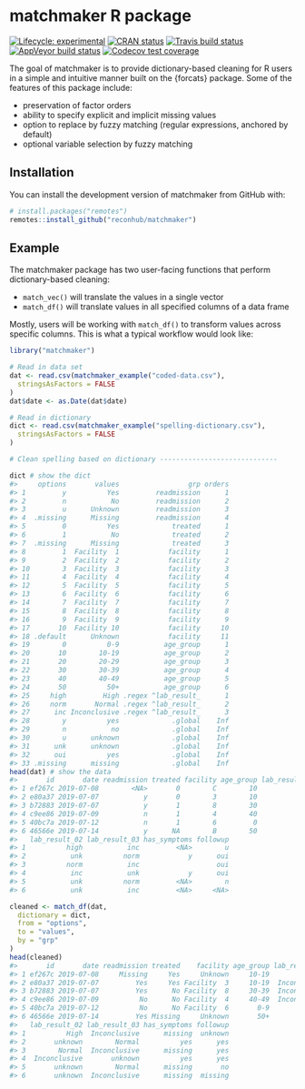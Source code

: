 matchmaker R package
================

<!-- README.md is generated from README.Rmd. Please edit that file -->

<!-- badges: start -->

[![Lifecycle:
experimental](https://img.shields.io/badge/lifecycle-experimental-orange.svg)](https://www.tidyverse.org/lifecycle/#experimental)
[![CRAN
status](https://www.r-pkg.org/badges/version/matchmaker)](https://CRAN.R-project.org/package=matchmaker)
[![Travis build
status](https://travis-ci.org/reconhub/matchmaker.svg?branch=master)](https://travis-ci.org/reconhub/matchmaker)
[![AppVeyor build
status](https://ci.appveyor.com/api/projects/status/github/reconhub/matchmaker?branch=master&svg=true)](https://ci.appveyor.com/project/reconhub/matchmaker)
[![Codecov test
coverage](https://codecov.io/gh/reconhub/matchmaker/branch/master/graph/badge.svg)](https://codecov.io/gh/reconhub/matchmaker?branch=master)
<!-- badges: end -->

The goal of matchmaker is to provide dictionary-based cleaning for R
users in a simple and intuitive manner built on the {forcats} package.
Some of the features of this package include:

  - preservation of factor orders
  - ability to specify explicit and implicit missing values
  - option to replace by fuzzy matching (regular expressions, anchored
    by default)
  - optional variable selection by fuzzy matching

## Installation

You can install the development version of matchmaker from GitHub with:

``` r
# install.packages("remotes")
remotes::install_github("reconhub/matchmaker")
```

## Example

The matchmaker package has two user-facing functions that perform
dictionary-based cleaning:

  - `match_vec()` will translate the values in a single vector
  - `match_df()` will translate values in all specified columns of a
    data frame

Mostly, users will be working with `match_df()` to transform values
across specific columns. This is what a typical workflow would look
like:

``` r
library("matchmaker")

# Read in data set
dat <- read.csv(matchmaker_example("coded-data.csv"),
  stringsAsFactors = FALSE
)
dat$date <- as.Date(dat$date)

# Read in dictionary
dict <- read.csv(matchmaker_example("spelling-dictionary.csv"),
  stringsAsFactors = FALSE
)
```

``` r
# Clean spelling based on dictionary -----------------------------

dict # show the dict
#>     options       values                 grp orders
#> 1         y          Yes         readmission      1
#> 2         n           No         readmission      2
#> 3         u      Unknown         readmission      3
#> 4  .missing      Missing         readmission      4
#> 5         0          Yes             treated      1
#> 6         1           No             treated      2
#> 7  .missing      Missing             treated      3
#> 8         1  Facility  1            facility      1
#> 9         2  Facility  2            facility      2
#> 10        3  Facility  3            facility      3
#> 11        4  Facility  4            facility      4
#> 12        5  Facility  5            facility      5
#> 13        6  Facility  6            facility      6
#> 14        7  Facility  7            facility      7
#> 15        8  Facility  8            facility      8
#> 16        9  Facility  9            facility      9
#> 17       10  Facility 10            facility     10
#> 18 .default      Unknown            facility     11
#> 19        0          0-9           age_group      1
#> 20       10        10-19           age_group      2
#> 21       20        20-29           age_group      3
#> 22       30        30-39           age_group      4
#> 23       40        40-49           age_group      5
#> 24       50          50+           age_group      6
#> 25     high         High .regex ^lab_result_      1
#> 26     norm       Normal .regex ^lab_result_      2
#> 27      inc Inconclusive .regex ^lab_result_      3
#> 28        y          yes             .global    Inf
#> 29        n           no             .global    Inf
#> 30        u      unknown             .global    Inf
#> 31      unk      unknown             .global    Inf
#> 32      oui          yes             .global    Inf
#> 33 .missing      missing             .global    Inf
head(dat) # show the data
#>       id       date readmission treated facility age_group lab_result_01
#> 1 ef267c 2019-07-08        <NA>       0        C        10           unk
#> 2 e80a37 2019-07-07           y       0        3        10           inc
#> 3 b72883 2019-07-07           y       1        8        30           inc
#> 4 c9ee86 2019-07-09           n       1        4        40           inc
#> 5 40bc7a 2019-07-12           n       1        6         0          norm
#> 6 46566e 2019-07-14           y      NA        B        50           unk
#>   lab_result_02 lab_result_03 has_symptoms followup
#> 1          high           inc         <NA>        u
#> 2           unk          norm            y      oui
#> 3          norm           inc                   oui
#> 4           inc           unk            y      oui
#> 5           unk          norm         <NA>        n
#> 6           unk           inc         <NA>     <NA>

cleaned <- match_df(dat,
  dictionary = dict,
  from = "options",
  to = "values",
  by = "grp"
)
head(cleaned)
#>       id       date readmission treated    facility age_group lab_result_01
#> 1 ef267c 2019-07-08     Missing     Yes     Unknown     10-19       unknown
#> 2 e80a37 2019-07-07         Yes     Yes Facility  3     10-19  Inconclusive
#> 3 b72883 2019-07-07         Yes      No Facility  8     30-39  Inconclusive
#> 4 c9ee86 2019-07-09          No      No Facility  4     40-49  Inconclusive
#> 5 40bc7a 2019-07-12          No      No Facility  6       0-9        Normal
#> 6 46566e 2019-07-14         Yes Missing     Unknown       50+       unknown
#>   lab_result_02 lab_result_03 has_symptoms followup
#> 1          High  Inconclusive      missing  unknown
#> 2       unknown        Normal          yes      yes
#> 3        Normal  Inconclusive      missing      yes
#> 4  Inconclusive       unknown          yes      yes
#> 5       unknown        Normal      missing       no
#> 6       unknown  Inconclusive      missing  missing
```
